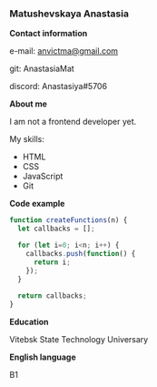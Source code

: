### Matushevskaya Anastasia ###

**Contact information**

e-mail: anvictma@gmail.com

git: AnastasiaMat

discord: Anastasiya#5706


**About me**

I am not a frontend developer yet.

My skills:
* HTML
* CSS
* JavaScript
* Git

**Code example**

```javascript
function createFunctions(n) {
  let callbacks = [];

  for (let i=0; i<n; i++) {
    callbacks.push(function() {
      return i;
    });
  }
  
  return callbacks;
}
```
		
**Education**

Vitebsk State Technology Universary

**English language**

B1
